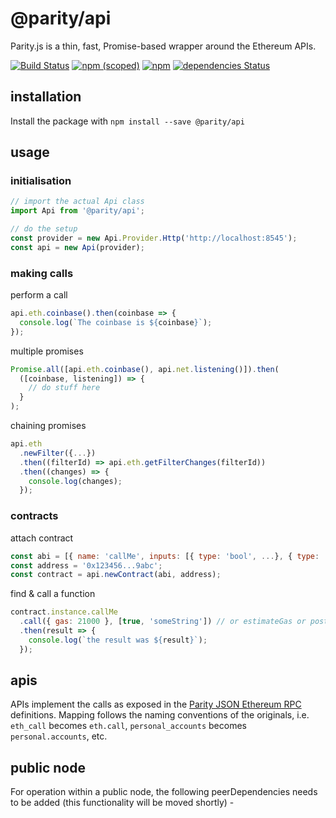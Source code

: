 # @parity/api

Parity.js is a thin, fast, Promise-based wrapper around the Ethereum APIs.

[![Build Status](https://travis-ci.org/paritytech/js-libs.svg?branch=master)](https://travis-ci.org/paritytech/js-libs)
[![npm (scoped)](https://img.shields.io/npm/v/@parity/api.svg)](https://www.npmjs.com/package/@parity/api)
[![npm](https://img.shields.io/npm/dw/@parity/api.svg)](https://www.npmjs.com/package/@parity/api)
[![dependencies Status](https://david-dm.org/paritytech/js-libs/status.svg?path=packages/api)](https://david-dm.org/paritytech/js-libs?path=packages/api)

## installation

Install the package with `npm install --save @parity/api`

## usage

### initialisation

```javascript
// import the actual Api class
import Api from '@parity/api';

// do the setup
const provider = new Api.Provider.Http('http://localhost:8545');
const api = new Api(provider);
```

### making calls

perform a call

```javascript
api.eth.coinbase().then(coinbase => {
  console.log(`The coinbase is ${coinbase}`);
});
```

multiple promises

```javascript
Promise.all([api.eth.coinbase(), api.net.listening()]).then(
  ([coinbase, listening]) => {
    // do stuff here
  }
);
```

chaining promises

```javascript
api.eth
  .newFilter({...})
  .then((filterId) => api.eth.getFilterChanges(filterId))
  .then((changes) => {
    console.log(changes);
  });
```

### contracts

attach contract

```javascript
const abi = [{ name: 'callMe', inputs: [{ type: 'bool', ...}, { type: 'string', ...}]}, ...abi...];
const address = '0x123456...9abc';
const contract = api.newContract(abi, address);
```

find & call a function

```javascript
contract.instance.callMe
  .call({ gas: 21000 }, [true, 'someString']) // or estimateGas or postTransaction
  .then(result => {
    console.log(`the result was ${result}`);
  });
```

## apis

APIs implement the calls as exposed in the [Parity JSON Ethereum RPC](https://github.com/paritytech/js-api) definitions. Mapping follows the naming conventions of the originals, i.e. `eth_call` becomes `eth.call`, `personal_accounts` becomes `personal.accounts`, etc.

## public node

For operation within a public node, the following peerDependencies needs to be added (this functionality will be moved shortly) -

